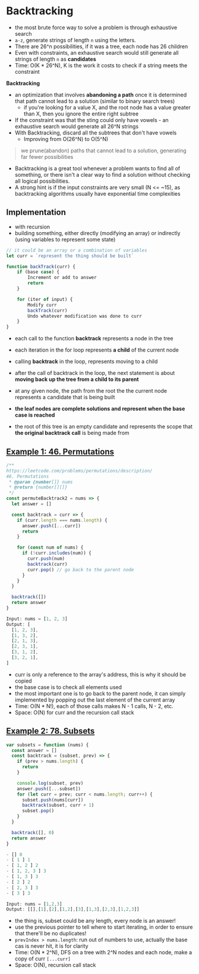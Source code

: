 # Backtracking

- the most brute force way to solve a problem is through exhaustive search
- `a-z`, generate strings of length `n` using the letters.
- There are 26^n possibilities, if it was a tree, each node has 26 children
- Even with constraints, an exhaustive search would still generate all strings of length `n` as **candidates**
- Time: O(K \* 26^N), K is the work it costs to check if a string meets the constraint

**Backtracking**

- an optimization that involves **abandoning a path** once it is determined that path cannot lead to a solution (similar to binary search trees)
  - if you're looking for a value X, and the root node has a value greater than X, then you ignore the entire right subtree
- If the constraint was that the sting could only have vowels - an exhaustive search would generate all 26^N strings
- With Backtracking, discard all the subtrees that don't have vowels
  - Improving from O(26^N) to O(5^N)

> we prune(abandon) paths that cannot lead to a solution, generating far fewer possibilities

- Backtracking is a great tool whenever a problem wants to find all of something, or there isn't a clear way to find a solution without checking all logical possibilities.
- A strong hint is if the input constraints are very small (N <= ~15), as backtracking algorithms usually have exponential time complexities

## Implementation

- with recursion
- building something, either directly (modifying an array) or indirectly (using variables to represent some state)

```js
// it could be an array or a combination of variables
let curr = `represent the thing should be built`

function backTrack(curr) {
    if (base case) {
        Increment or add to answer
        return
    }

    for (iter of input) {
        Modify curr
        backTrack(curr)
        Undo whatever modification was done to curr
    }
}
```

- each call to the function **backtrack** represents a node in the tree
- each iteration in the for loop represents **a child** of the current node
- calling **backtrack** in the loop, represents moving to a child
- after the call of backtrack in the loop, the next statement is about **moving back up the tree from a child to its parent**

- at any given node, the path from the root the the current node represents a candidate that is being built
- **the leaf nodes are complete solutions and represent when the base case is reached**
- the root of this tree is an empty candidate and represents the scope that **the original backtrack call** is being made from

## [Example 1: 46. Permutations](https://leetcode.com/problems/permutations/description/)

```js
/**
https://leetcode.com/problems/permutations/description/
46. Permutations
 * @param {number[]} nums
 * @return {number[][]}
 */
const permuteBacktrack2 = nums => {
  let answer = []

  const backtrack = curr => {
    if (curr.length === nums.length) {
      answer.push([...curr])
      return
    }

    for (const num of nums) {
      if (!curr.includes(num)) {
        curr.push(num)
        backtrack(curr)
        curr.pop() // go back to the parent node
      }
    }
  }

  backtrack([])
  return answer
}

Input: nums = [1, 2, 3]
Output: [
  [1, 2, 3],
  [1, 3, 2],
  [2, 1, 3],
  [2, 3, 1],
  [3, 1, 2],
  [3, 2, 1],
]
```

- curr is only a reference to the array's address, this is why it should be copied
- the base case is to check all elements used
- the most important one is to go back to the parent node, it can simply implemented by popping out the last element of the current array
- Time: O(N \* N!), each of those calls makes N - 1 calls, N - 2, etc.
- Space: O(N) for curr and the recursion call stack

## [Example 2: 78. Subsets](https://leetcode.com/problems/subsets/description/)

```js
var subsets = function (nums) {
  const answer = []
  const backtrack = (subset, prev) => {
    if (prev > nums.length) {
      return
    }

    console.log(subset, prev)
    answer.push([...subset])
    for (let curr = prev; curr < nums.length; curr++) {
      subset.push(nums[curr])
      backtrack(subset, curr + 1)
      subset.pop()
    }
  }

  backtrack([], 0)
  return answer
}

- [] 0
- [ 1 ] 1
- [ 1, 2 ] 2
- [ 1, 2, 3 ] 3
- [ 1, 3 ] 3
- [ 2 ] 2
- [ 2, 3 ] 3
- [ 3 ] 3

Input: nums = [1,2,3]
Output: [[],[1],[2],[1,2],[3],[1,3],[2,3],[1,2,3]]
```

- the thing is, subset could be any length, every node is an answer!
- use the previous pointer to tell where to start iterating, in order to ensure that there'll be no duplicates!
- `prevIndex > nums.length`: run out of numbers to use, actually the base cas is never hit, it is for clarity
- Time: O(N \* 2^N), DFS on a tree with 2^N nodes and each node, make a copy of curr `[...curr]`
- Space: O(N), recursion call stack
